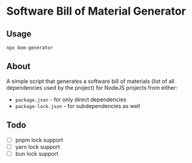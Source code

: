# Software Bill of Material Generator

## Usage

```
npx bom-generator
```

## About

A simple script that generates a software bill of materials (list of all dependencies used by the project) for NodeJS projects from either:
- `package.json` - for only direct dependencies
- `package-lock.json` - for subdependencies as well

## Todo
- [ ] pnpm lock support
- [ ] yarn lock support
- [ ] bun lock support 